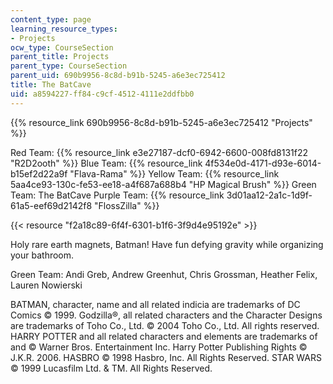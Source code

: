 ```yaml
---
content_type: page
learning_resource_types:
- Projects
ocw_type: CourseSection
parent_title: Projects
parent_type: CourseSection
parent_uid: 690b9956-8c8d-b91b-5245-a6e3ec725412
title: The BatCave
uid: a8594227-ff84-c9cf-4512-4111e2ddfbb0
---
```


{{% resource_link 690b9956-8c8d-b91b-5245-a6e3ec725412 "Projects" %}}

Red Team: {{% resource_link e3e27187-dcf0-6942-6600-008fd8131f22 "R2D2ooth" %}} Blue Team: {{% resource_link 4f534e0d-4171-d93e-6014-b15ef2d22a9f "Flava-Rama" %}} Yellow Team: {{% resource_link 5aa4ce93-130c-fe53-ee18-a4f687a688b4 "HP Magical Brush" %}} Green Team: The BatCave Purple Team: {{% resource_link 3d01aa12-2a1c-1d9f-61a5-eef69d2142f8 "FlossZilla" %}}

{{< resource "f2a18c89-6f4f-6301-b1f6-3f9d4e95192e" >}}

Holy rare earth magnets, Batman! Have fun defying gravity while organizing your bathroom.

Green Team: Andi Greb, Andrew Greenhut, Chris Grossman, Heather Felix, Lauren Nowierski

BATMAN, character, name and all related indicia are trademarks of DC Comics © 1999. Godzilla®, all related characters and the Character Designs are trademarks of Toho Co., Ltd. © 2004 Toho Co., Ltd. All rights reserved. HARRY POTTER and all related characters and elements are trademarks of and © Warner Bros. Entertainment Inc. Harry Potter Publishing Rights © J.K.R. 2006. HASBRO © 1998 Hasbro, Inc. All Rights Reserved. STAR WARS © 1999 Lucasfilm Ltd. & TM. All Rights Reserved.